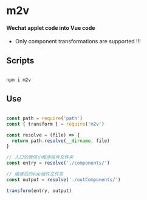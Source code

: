 # m2v

#### Wechat applet code into Vue code

- Only component transformations are supported !!!

## Scripts

```sh

npm i m2v

```

## Use


```js

const path = require('path')
const { transform } = require('m2v')

const resolve = (file) => {
  return path.resolve(__dirname, file)
}

// 入口的微信小程序组件文件夹
const entry = resolve('./components/')

// 编译后的Vue组件文件夹
const output = resolve('./outComponents/')

transform(entry, output)

```